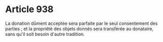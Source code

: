 # Article 938

La donation dûment acceptée sera parfaite par le seul consentement des parties ; et la propriété des objets donnés sera transférée au donataire, sans qu'il soit besoin d'autre tradition.